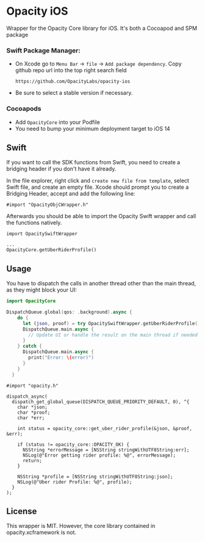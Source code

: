 # Opacity iOS

Wrapper for the Opacity Core library for iOS. It's both a Cocoapod and SPM package

### Swift Package Manager:

- On Xcode go to `Menu Bar` → `file` → `Add package dependency`. Copy github repo url into the top right search field
  ```
  https://github.com/OpacityLabs/opacity-ios
  ```
- Be sure to select a stable version if necessary.

### Cocoapods

- Add `OpacityCore` into your Podfile
- You need to bump your minimum deployment target to iOS 14

## Swift

If you want to call the SDK functions from Swift, you need to create a bridging header if you don't have it already.

In the file explorer, right click and `create new file from template`, select Swift file, and create an empty file. Xcode should prompt you to create a Bridging Header, accept and add the following line:

```
#import "OpacityObjCWrapper.h"
```

Afterwards you should be able to import the Opacity Swift wrapper and call the functions natively.

```
import OpacitySwiftWrapper

...
OpacityCore.getUberRiderProfile()
```

## Usage

You have to dispatch the calls in another thread other than the main thread, as they might block your UI:

```swift
import OpacityCore

DispatchQueue.global(qos: .background).async {
    do {
      let (json, proof) = try OpacitySwiftWrapper.getUberRiderProfile()
      DispatchQueue.main.async {
        // Update UI or handle the result on the main thread if needed
      }
    } catch {
      DispatchQueue.main.async {
        print("Error: \(error)")
      }
    }
  }
```

```obj-c
#import "opacity.h"

dispatch_async(
  dispatch_get_global_queue(DISPATCH_QUEUE_PRIORITY_DEFAULT, 0), ^{
    char *json;
    char *proof;
    char *err;

    int status = opacity_core::get_uber_rider_profile(&json, &proof, &err);

    if (status != opacity_core::OPACITY_OK) {
      NSString *errorMessage = [NSString stringWithUTF8String:err];
      NSLog(@"Error getting rider profile: %@", errorMessage);
      return;
    }

    NSString *profile = [NSString stringWithUTF8String:json];
    NSLog(@"Uber rider Profile: %@", profile);
  }
);
```

## License

This wrapper is MIT. However, the core library contained in opacity.xcframework is not.
